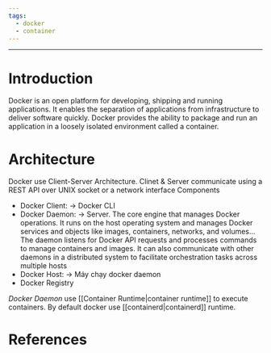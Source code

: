 ```yaml
---
tags:
  - docker
  - container
---
```

---
# Introduction

Docker is an open platform for developing, shipping and running applications. It enables the separation of applications from infrastructure to deliver software quickly. Docker provides the ability to package and run an application in a loosely isolated environment called a container.

# Architecture
Docker use Client-Server Architecture.
Clinet & Server communicate using a REST API over UNIX socket or a network interface
Components
- Docker Client: -> Docker CLI
- Docker Daemon: -> Server. The core engine that manages Docker operations. It runs on the host operating system and manages Docker services and objects like images, containers, networks, and volumes... The daemon listens for Docker API requests and processes commands to manage containers and images. It can also communicate with other daemons in a distributed system to facilitate orchestration tasks across multiple hosts
- Docker Host: -> Máy chạy docker daemon
- Docker Registry

*Docker Daemon* use [[Container Runtime|container runtime]] to execute containers. By default docker use [[containerd|containerd]] runtime.

# References